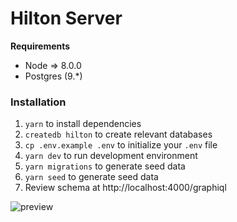 # Hilton Server

**Requirements**

- Node => 8.0.0
- Postgres (9.*)

### Installation

1) `yarn` to install dependencies
2) `createdb hilton` to create relevant databases
3) `cp .env.example .env` to initialize your `.env` file
3) `yarn dev` to run development environment
4) `yarn migrations` to generate seed data
5) `yarn seed` to generate seed data
6) Review schema at http://localhost:4000/graphiql

![preview](https://github.com/the-creature/graphiql-server-sample/blob/master/sample.gif)
